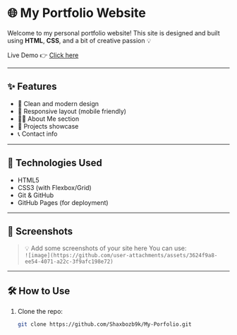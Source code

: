 # 🌐 My Portfolio Website

Welcome to my personal portfolio website! This site is designed and built using **HTML**, **CSS**, and a bit of creative passion 💡

Live Demo 👉 [Click here](https://shaxbozb9k.github.io/My-Porfolio/)

---

## ✨ Features

- 🎨 Clean and modern design
- 📱 Responsive layout (mobile friendly)
- 🧑‍💻 About Me section
- 📂 Projects showcase
- 📞 Contact info

---

## 🚀 Technologies Used

- HTML5
- CSS3 (with Flexbox/Grid)
- Git & GitHub
- GitHub Pages (for deployment)

---

## 📸 Screenshots

> 💡 Add some screenshots of your site here
> You can use:  
> `![image](https://github.com/user-attachments/assets/3624f9a8-ee54-4071-a22c-3f9afc198e72)
`

---

## 🛠 How to Use

1. Clone the repo:
   ```bash
   git clone https://github.com/Shaxbozb9k/My-Porfolio.git
